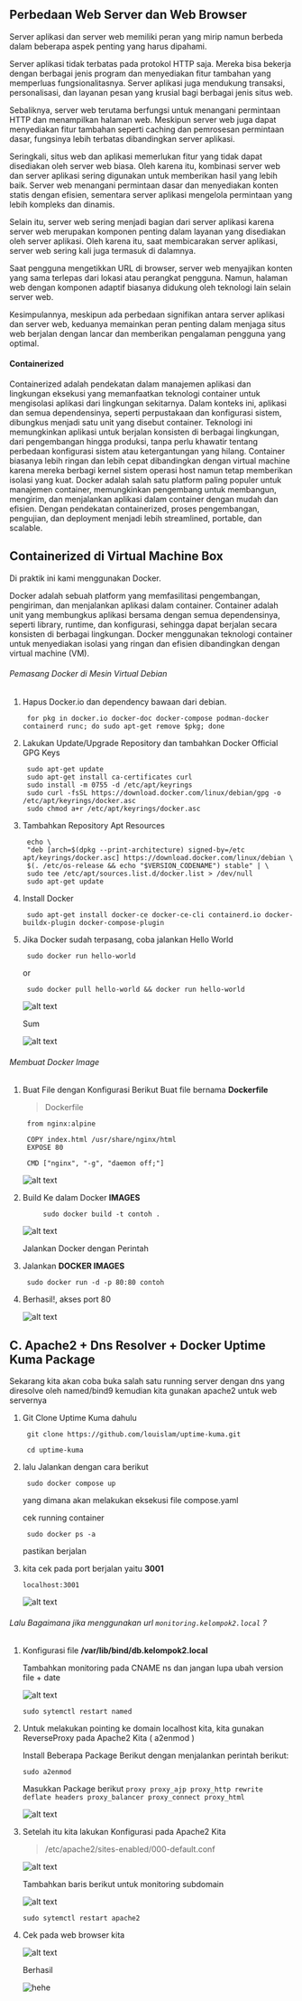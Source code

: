 ## Perbedaan Web Server dan Web Browser

Server aplikasi dan server web memiliki peran yang mirip namun berbeda dalam beberapa aspek penting yang harus dipahami.

Server aplikasi tidak terbatas pada protokol HTTP saja. Mereka bisa bekerja dengan berbagai jenis program dan menyediakan fitur tambahan yang memperluas fungsionalitasnya. Server aplikasi juga mendukung transaksi, personalisasi, dan layanan pesan yang krusial bagi berbagai jenis situs web.

Sebaliknya, server web terutama berfungsi untuk menangani permintaan HTTP dan menampilkan halaman web. Meskipun server web juga dapat menyediakan fitur tambahan seperti caching dan pemrosesan permintaan dasar, fungsinya lebih terbatas dibandingkan server aplikasi.

Seringkali, situs web dan aplikasi memerlukan fitur yang tidak dapat disediakan oleh server web biasa. Oleh karena itu, kombinasi server web dan server aplikasi sering digunakan untuk memberikan hasil yang lebih baik. Server web menangani permintaan dasar dan menyediakan konten statis dengan efisien, sementara server aplikasi mengelola permintaan yang lebih kompleks dan dinamis.

Selain itu, server web sering menjadi bagian dari server aplikasi karena server web merupakan komponen penting dalam layanan yang disediakan oleh server aplikasi. Oleh karena itu, saat membicarakan server aplikasi, server web sering kali juga termasuk di dalamnya.

Saat pengguna mengetikkan URL di browser, server web menyajikan konten yang sama terlepas dari lokasi atau perangkat pengguna. Namun, halaman web dengan komponen adaptif biasanya didukung oleh teknologi lain selain server web.

Kesimpulannya, meskipun ada perbedaan signifikan antara server aplikasi dan server web, keduanya memainkan peran penting dalam menjaga situs web berjalan dengan lancar dan memberikan pengalaman pengguna yang optimal.


#### Containerized

Containerized adalah pendekatan dalam manajemen aplikasi dan lingkungan eksekusi yang memanfaatkan teknologi container untuk mengisolasi aplikasi dari lingkungan sekitarnya. Dalam konteks ini, aplikasi dan semua dependensinya, seperti perpustakaan dan konfigurasi sistem, dibungkus menjadi satu unit yang disebut container. Teknologi ini memungkinkan aplikasi untuk berjalan konsisten di berbagai lingkungan, dari pengembangan hingga produksi, tanpa perlu khawatir tentang perbedaan konfigurasi sistem atau ketergantungan yang hilang. Container biasanya lebih ringan dan lebih cepat dibandingkan dengan virtual machine karena mereka berbagi kernel sistem operasi host namun tetap memberikan isolasi yang kuat. Docker adalah salah satu platform paling populer untuk manajemen container, memungkinkan pengembang untuk membangun, mengirim, dan menjalankan aplikasi dalam container dengan mudah dan efisien. Dengan pendekatan containerized, proses pengembangan, pengujian, dan deployment menjadi lebih streamlined, portable, dan scalable.


## Containerized di Virtual Machine Box

Di praktik ini kami menggunakan Docker.

Docker adalah sebuah platform yang memfasilitasi pengembangan, pengiriman, dan menjalankan aplikasi dalam container. Container adalah unit yang membungkus aplikasi bersama dengan semua dependensinya, seperti library, runtime, dan konfigurasi, sehingga dapat berjalan secara konsisten di berbagai lingkungan. Docker menggunakan teknologi container untuk menyediakan isolasi yang ringan dan efisien dibandingkan dengan virtual machine (VM).

###### Pemasang Docker di Mesin Virtual Debian

1. Hapus Docker.io dan dependency bawaan dari debian.

        for pkg in docker.io docker-doc docker-compose podman-docker containerd runc; do sudo apt-get remove $pkg; done

2. Lakukan Update/Upgrade Repository dan tambahkan Docker Official GPG Keys

        sudo apt-get update
        sudo apt-get install ca-certificates curl
        sudo install -m 0755 -d /etc/apt/keyrings
        sudo curl -fsSL https://download.docker.com/linux/debian/gpg -o /etc/apt/keyrings/docker.asc
        sudo chmod a+r /etc/apt/keyrings/docker.asc

3. Tambahkan Repository Apt Resources

        echo \
        "deb [arch=$(dpkg --print-architecture) signed-by=/etc apt/keyrings/docker.asc] https://download.docker.com/linux/debian \
        $(. /etc/os-release && echo "$VERSION_CODENAME") stable" | \
        sudo tee /etc/apt/sources.list.d/docker.list > /dev/null
        sudo apt-get update

4. Install Docker

        sudo apt-get install docker-ce docker-ce-cli containerd.io docker-buildx-plugin docker-compose-plugin

5. Jika Docker sudah terpasang, coba jalankan Hello World

        sudo docker run hello-world

    or

        sudo docker pull hello-world && docker run hello-world

    ![alt text](https://github.com/AliAzhar14/SysAdmin-3122500011/blob/main/TUGAS6/assets/image-1.png)

    Sum

    ![alt text](https://github.com/AliAzhar14/SysAdmin-3122500011/blob/main/TUGAS6/assets/image.png)    


###### Membuat Docker Image

1. Buat File dengan Konfigurasi Berikut Buat file bernama **Dockerfile**

    > Dockerfile

        from nginx:alpine

        COPY index.html /usr/share/nginx/html
        EXPOSE 80

        CMD ["nginx", "-g", "daemon off;"]

    ![alt text](https://github.com/AliAzhar14/SysAdmin-3122500011/blob/main/TUGAS6/assets/image-2.png)

2. Build Ke dalam Docker **IMAGES**

            sudo docker build -t contoh .

    ![alt text](https://github.com/AliAzhar14/SysAdmin-3122500011/blob/main/TUGAS6/assets/image-3.png)

    Jalankan Docker dengan Perintah

3. Jalankan **DOCKER IMAGES**

        sudo docker run -d -p 80:80 contoh


4. Berhasil!, akses port 80

    ![alt text](https://github.com/AliAzhar14/SysAdmin-3122500011/blob/main/TUGAS6/assets/image-4.png)


## C. Apache2 + Dns Resolver + Docker Uptime Kuma Package

Sekarang kita akan coba buka salah satu running server dengan dns yang diresolve oleh named/bind9 kemudian kita gunakan apache2 untuk web servernya

1. Git Clone Uptime Kuma dahulu

        git clone https://github.com/louislam/uptime-kuma.git

        cd uptime-kuma

2. lalu Jalankan dengan cara berikut

        sudo docker compose up

    yang dimana akan melakukan eksekusi file compose.yaml

    cek running container

        sudo docker ps -a

    pastikan berjalan

3. kita cek pada port berjalan yaitu **3001**

    `localhost:3001`

    ![alt text](https://github.com/AliAzhar14/SysAdmin-3122500011/blob/main/TUGAS6/assets/image-5.png)

###### Lalu Bagaimana jika menggunakan url `monitoring.kelompok2.local` ?

1. Konfigurasi file **/var/lib/bind/db.kelompok2.local**

    Tambahkan monitoring pada CNAME ns
    dan jangan lupa ubah version file + date

    ![alt text](https://github.com/AliAzhar14/SysAdmin-3122500011/blob/main/TUGAS6/assets/image-6.png)

    `sudo sytemctl restart named`

2. Untuk melakukan pointing ke domain localhost kita, kita gunakan ReverseProxy pada Apache2 Kita ( a2enmod )

    Install Beberapa Package Berikut dengan menjalankan perintah berikut:

    `sudo a2enmod`

    Masukkan Package berikut
    `proxy proxy_ajp proxy_http rewrite deflate headers proxy_balancer proxy_connect proxy_html`

    ![alt text](https://github.com/AliAzhar14/SysAdmin-3122500011/blob/main/TUGAS6/assets/ss.png)

3. Setelah itu kita lakukan Konfigurasi pada Apache2 Kita

    > /etc/apache2/sites-enabled/000-default.conf

    ![alt text](https://github.com/AliAzhar14/SysAdmin-3122500011/blob/main/TUGAS6/assets/image-7.png)

    Tambahkan baris berikut untuk monitoring subdomain

    ![alt text](https://github.com/AliAzhar14/SysAdmin-3122500011/blob/main/TUGAS6/assets/image-8.png)

    `sudo sytemctl restart apache2`

4. Cek pada web browser kita

    ![alt text](https://github.com/AliAzhar14/SysAdmin-3122500011/blob/main/TUGAS6/assets/image-9.png)

    Berhasil

    ![hehe](https://github.com/AliAzhar14/SysAdmin-3122500011/blob/main/TUGAS6/assets/hehe.gif)